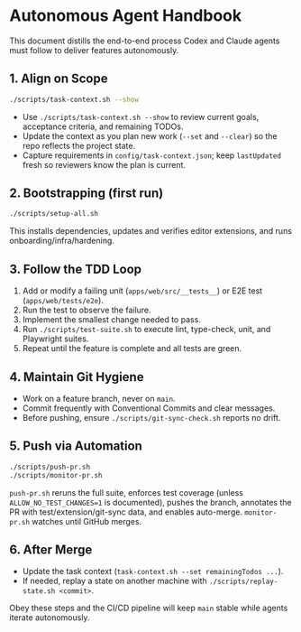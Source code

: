 # Autonomous Agent Handbook

This document distills the end-to-end process Codex and Claude agents must follow to deliver features autonomously.

## 1. Align on Scope

```bash
./scripts/task-context.sh --show
```

- Use `./scripts/task-context.sh --show` to review current goals, acceptance criteria, and remaining TODOs.
- Update the context as you plan new work (`--set` and `--clear`) so the repo reflects the project state.
- Capture requirements in `config/task-context.json`; keep `lastUpdated` fresh so reviewers know the plan is current.

## 2. Bootstrapping (first run)

```bash
./scripts/setup-all.sh
```

This installs dependencies, updates and verifies editor extensions, and runs onboarding/infra/hardening.

## 3. Follow the TDD Loop

1. Add or modify a failing unit (`apps/web/src/__tests__`) or E2E test (`apps/web/tests/e2e`).
2. Run the test to observe the failure.
3. Implement the smallest change needed to pass.
4. Run `./scripts/test-suite.sh` to execute lint, type-check, unit, and Playwright suites.
5. Repeat until the feature is complete and all tests are green.

## 4. Maintain Git Hygiene

- Work on a feature branch, never on `main`.
- Commit frequently with Conventional Commits and clear messages.
- Before pushing, ensure `./scripts/git-sync-check.sh` reports no drift.

## 5. Push via Automation

```bash
./scripts/push-pr.sh
./scripts/monitor-pr.sh
```

`push-pr.sh` reruns the full suite, enforces test coverage (unless `ALLOW_NO_TEST_CHANGES=1` is documented), pushes the branch, annotates the PR with test/extension/git-sync data, and enables auto-merge. `monitor-pr.sh` watches until GitHub merges.

## 6. After Merge

- Update the task context (`task-context.sh --set remainingTodos ...`).
- If needed, replay a state on another machine with `./scripts/replay-state.sh <commit>`.

Obey these steps and the CI/CD pipeline will keep `main` stable while agents iterate autonomously.
